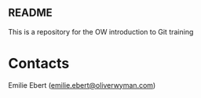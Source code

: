 ## README

This is a repository for the OW introduction to Git training

# Contacts

Emilie Ebert (emilie.ebert@oliverwyman.com)